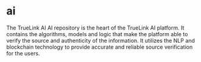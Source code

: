 # ai
The TrueLink AI AI repository is the heart of the TrueLink AI platform. It contains the algorithms, models and logic that make the platform able to verify the source and authenticity of the information. It utilizes the NLP and blockchain technology to provide accurate and reliable source verification for the users.
